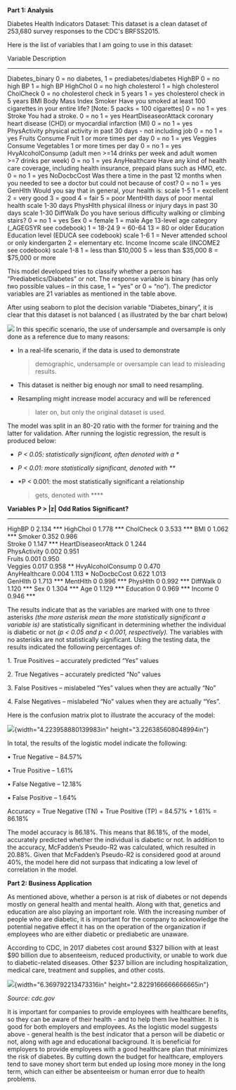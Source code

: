 **Part 1: Analysis**

Diabetes Health Indicators Dataset: This dataset is a clean dataset of
253,680 survey responses to the CDC's BRFSS2015.

Here is the list of variables that I am going to use in this dataset:

  Variable               Description
  ---------------------- ----------------------------------------------------------------------------------------------------------------------
  Diabetes\_binary       0 = no diabetes, 1 = prediabetes/diabetes
  HighBP                 0 = no high BP 1 = high BP
  HighChol               0 = no high cholesterol 1 = high cholesterol
  CholCheck              0 = no cholesterol check in 5 years 1 = yes cholesterol check in 5 years
  BMI                    Body Mass Index
  Smoker                 Have you smoked at least 100 cigarettes in your entire life? \[Note: 5 packs = 100 cigarettes\] 0 = no 1 = yes
  Stroke                 You had a stroke. 0 = no 1 = yes
  HeartDiseaseorAttack   coronary heart disease (CHD) or myocardial infarction (MI) 0 = no 1 = yes
  PhysActivity           physical activity in past 30 days - not including job 0 = no 1 = yes
  Fruits                 Consume Fruit 1 or more times per day 0 = no 1 = yes
  Veggies                Consume Vegetables 1 or more times per day 0 = no 1 = yes
  HvyAlcoholConsump      (adult men >=14 drinks per week and adult women >=7 drinks per week) 0 = no 1 = yes
  AnyHealthcare          Have any kind of health care coverage, including health insurance, prepaid plans such as HMO, etc. 0 = no 1 = yes
  NoDocbcCost            Was there a time in the past 12 months when you needed to see a doctor but could not because of cost? 0 = no 1 = yes
  GenHlth                Would you say that in general, your health is: scale 1-5 1 = excellent 2 = very good 3 = good 4 = fair 5 = poor
  MentHlth               days of poor mental health scale 1-30 days
  PhysHlth               physical illness or injury days in past 30 days scale 1-30
  DiffWalk               Do you have serious difficulty walking or climbing stairs? 0 = no 1 = yes
  Sex                    0 = female 1 = male
  Age                    13-level age category (\_AGEG5YR see codebook) 1 = 18-24 9 = 60-64 13 = 80 or older
  Education              Education level (EDUCA see codebook) scale 1-6 1 = Never attended school or only kindergarten 2 = elementary etc.
  Income                 Income scale (INCOME2 see codebook) scale 1-8 1 = less than \$10,000 5 = less than \$35,000 8 = \$75,000 or more

This model developed tries to classify whether a person has
“Prediabetics/Diabetes” or not. The response variable is binary (has
only two possible values – in this case, 1 = “yes” or 0 = “no”). The
predictor variables are 21 variables as mentioned in the table above.

After using seaborn to plot the decision variable “Diabetes\_binary”, it
is clear that this dataset is not balanced ( as illustrated by the bar
chart below)

![]([http://url/to/img.png](https://drive.google.com/file/d/1YiNPT7qaYCQNxBHZlnldxu6mZWw5fm97/view?usp=sharing))
In this specific scenario, the use of undersample and oversample is only
done as a reference due to many reasons:

-   In a real-life scenario, if the data is used to demonstrate
    > demographic, undersample or oversample can lead to
    > misleading results.

-   This dataset is neither big enough nor small to need resampling.

-   Resampling might increase model accuracy and will be referenced
    > later on, but only the original dataset is used.

The model was split in an 80-20 ratio with the former for training and
the latter for validation. After running the logistic regression, the
result is produced below:

-   *P &lt; 0.05: statistically significant, often denoted with a \**

-   *P &lt; 0.01: more statistically significant, denoted with \*\**

-   *P &lt; 0.001: the most statistically significant a relationship
    > gets, denoted with \*\*\**

  **Variables**          **P &gt; |z|**   **Odd Ratios**   **Significant?**
  ---------------------- ---------------- ---------------- ------------------
  HighBP                 0                2.134            \*\*\*
  HighChol               0                1.778            \*\*\*
  CholCheck              0                3.533            \*\*\*
  BMI                    0                1.062            \*\*\*
  Smoker                 0.352            0.986            
  Stroke                 0                1.147            \*\*\*
  HeartDiseaseorAttack   0                1.244            
  PhysActivity           0.002            0.951            
  Fruits                 0.001            0.950            
  Veggies                0.017            0.958            \*\*
  HvyAlcoholConsump      0                0.470            
  AnyHealthcare          0.004            1.113            \*
  NoDocbcCost            0.622            1.013            
  GenHlth                0                1.713            \*\*\*
  MentHlth               0                0.996            \*\*\*
  PhysHlth               0                0.992            \*\*\*
  DiffWalk               0                1.120            \*\*\*
  Sex                    0                1.304            \*\*\*
  Age                    0                1.129            \*\*\*
  Education              0                0.969            \*\*\*
  Income                 0                0.946            \*\*\*

The results indicate that as the variables are marked with one to three
asterisks *(the more asterisk mean the more statistically significant a
variable is)* are statistically significant in determining whether the
individual is diabetic or not *(p &lt; 0.05 and p &lt; 0.001,
respectively).* The variables with no asterisks are not statistically
significant. Using the testing data, the results indicated the following
percentages of:

1\. True Positives – accurately predicted “Yes” values

2\. True Negatives – accurately predicted “No” values

3\. False Positives – mislabeled “Yes” values when they are actually “No”

4\. False Negatives – mislabeled “No” values when they are actually
“Yes”.

Here is the confusion matrix plot to illustrate the accuracy of the
model:

![](media/image3.png){width="4.223958880139983in"
height="3.226385608048994in"}

In total, the results of the logistic model indicate the following:

• True Negative – 84.57%

• True Positive – 1.61%

• False Negative – 12.18%

• False Positive – 1.64%

Accuracy = True Negative (TN) + True Positive (TP) = 84.57% + 1.61% =
86.18%

The model accuracy is 86.18%. This means that 86.18%, of the model,
accurately predicted whether the individual is diabetic or not. In
addition to the accuracy, McFadden’s Pseudo-R2 was calculated, which
resulted in 20.88%. Given that McFadden’s Pseudo-R2 is considered good
at around 40%, the model here did not surpass that indicating a low
level of correlation in the model.

**Part 2: Business Application**

As mentioned above, whether a person is at risk of diabetes or not
depends mostly on general health and mental health. Along with that,
genetics and education are also playing an important role. With the
increasing number of people who are diabetic, it is important for the
company to acknowledge the potential negative effect it has on the
operation of the organization if employees who are either diabetic or
prediabetic are unaware.

According to CDC, in 2017 diabetes cost around \$327 billion with at
least \$90 billion due to absenteeism, reduced productivity, or unable
to work due to diabetic-related diseases. Other \$237 billion are
including hospitalization, medical care, treatment and supplies, and
other costs.

![](media/image2.png){width="6.369792213473316in"
height="2.8229166666666665in"}

*Source: cdc.gov*

It is important for companies to provide employees with healthcare
benefits, so they can be aware of their health - and to help them live
healthier. It is good for both employers and employees. As the logistic
model suggests above - general health is the best indicator that a
person will be diabetic or not, along with age and educational
background. It is beneficial for employers to provide employees with a
good healthcare plan that minimizes the risk of diabetes. By cutting
down the budget for healthcare, employers tend to save money short term
but ended up losing more money in the long term, which can either be
absenteeism or human error due to health problems.
